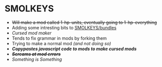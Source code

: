 # SMOLKEYS

- ~~Will make a mod called 1-hp-units, eventually going to 1-hp-everything~~
- Adding some intresting bits to [SMOLKEYS/bundles](https://github.com/SMOLKEYS/bundles)
- *Cursed mod maker*
- Tends to fix grammar in mods by forking them
- Trying to make a normal mod *(and not doing so)*
- ***Copypastes javascript code to mods to make cursed mods***
- ***~~Screams at mod errors~~***
- *Something is Something*

